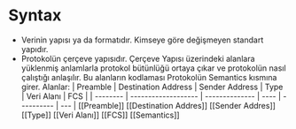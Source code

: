 # Syntax

- Verinin yapısı ya da formatıdır. Kimseye göre değişmeyen standart yapıdır.
- Protokolün çerçeve yapısıdır. Çerçeve Yapısı üzerindeki alanlara yüklenmiş anlamlarla protokol bütünlüğü ortaya çıkar ve protokolün nasıl çalıştığı anlaşılır. Bu alanların kodlaması Protokolün Semantics kısmına girer. 
Alanlar:
| Preamble | Destination Address | Sender Address | Type | Veri Alanı | FCS |
| -------- | ------------------- | -------------- | ---- | ---------- | --- |
[[Preamble]]
[[Destination Addres]]
[[Sender Addres]]
[[Type]]
[[Veri Alanı]]
[[FCS]]
[[Semantics]]

